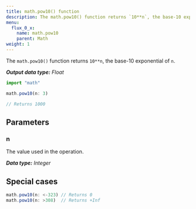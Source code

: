 ```yaml
---
title: math.pow10() function
description: The math.pow10() function returns `10**n`, the base-10 exponential of `n`.
menu:
  flux_0_x:
    name: math.pow10
    parent: Math
weight: 1
---
```


The `math.pow10()` function returns `10**n`, the base-10 exponential of `n`.

_**Output data type:** Float_

```js
import "math"

math.pow10(n: 3)

// Returns 1000
```

## Parameters

### n
The value used in the operation.

_**Data type:** Integer_

## Special cases
```js
math.pow10(n: <-323) // Returns 0
math.pow10(n: >308)  // Returns +Inf
```
